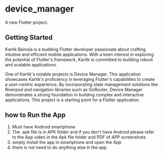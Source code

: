 # device_manager

A new Flutter project.

## Getting Started

Kartik Bainola is a budding Flutter developer passionate about crafting intuitive and efficient mobile applications. With a keen interest in exploring the potential of Flutter's framework, Kartik is committed to building robust and scalable applications.

One of Kartik's notable projects is Device Manager. This application showcases Kartik's proficiency in leveraging Flutter's capabilities to create a user-centric experience. By incorporating state management solutions like Riverpod and navigation libraries such as GoRouter, Device Manager demonstrates a strong foundation in building complex and interactive applications.
This project is a starting point for a Flutter application.


## how to Run the App
1. Must have Android smartphone
2. The .apk file is in APK folder and if you don't have Android please refer to the App video in the Apk file folder and PDF of APP screenshots
3. simply install the app in smartphone and open the App
4. there is not need to do anything else in the app
